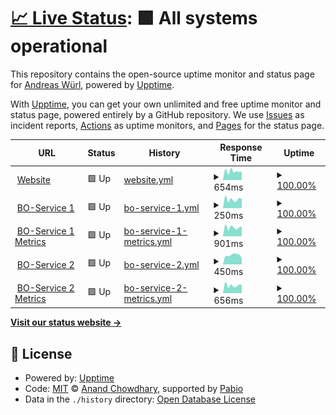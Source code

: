 # [📈 Live Status](https://wuan.github.io/bo-upptime/): <!--live status--> **🟩 All systems operational**

This repository contains the open-source uptime monitor and status page for [Andreas Würl](https://wuerl.net), powered by [Upptime](https://github.com/upptime/upptime).

With [Upptime](https://upptime.js.org), you can get your own unlimited and free uptime monitor and status page, powered entirely by a GitHub repository. We use [Issues](https://github.com/wuan/upptime/issues) as incident reports, [Actions](https://github.com/wuan/upptime/actions) as uptime monitors, and [Pages](https://wuan.github.io/bo-upptime/) for the status page.

<!--start: status pages-->
<!-- This summary is generated by Upptime (https://github.com/upptime/upptime) -->
<!-- Do not edit this manually, your changes will be overwritten -->
<!-- prettier-ignore -->
| URL | Status | History | Response Time | Uptime |
| --- | ------ | ------- | ------------- | ------ |
| <img alt="" src="https://icons.duckduckgo.com/ip3/blitzortung.tryb.de.ico" height="13"> [Website](https://blitzortung.tryb.de) | 🟩 Up | [website.yml](https://github.com/wuan/bo-upptime/commits/HEAD/history/website.yml) | <details><summary><img alt="Response time graph" src="./graphs/website/response-time-week.png" height="20"> 654ms</summary><br><a href="https://wuan.github.io/bo-upptime/history/website"><img alt="Response time 661" src="https://img.shields.io/endpoint?url=https%3A%2F%2Fraw.githubusercontent.com%2Fwuan%2Fbo-upptime%2FHEAD%2Fapi%2Fwebsite%2Fresponse-time.json"></a><br><a href="https://wuan.github.io/bo-upptime/history/website"><img alt="24-hour response time 672" src="https://img.shields.io/endpoint?url=https%3A%2F%2Fraw.githubusercontent.com%2Fwuan%2Fbo-upptime%2FHEAD%2Fapi%2Fwebsite%2Fresponse-time-day.json"></a><br><a href="https://wuan.github.io/bo-upptime/history/website"><img alt="7-day response time 654" src="https://img.shields.io/endpoint?url=https%3A%2F%2Fraw.githubusercontent.com%2Fwuan%2Fbo-upptime%2FHEAD%2Fapi%2Fwebsite%2Fresponse-time-week.json"></a><br><a href="https://wuan.github.io/bo-upptime/history/website"><img alt="30-day response time 662" src="https://img.shields.io/endpoint?url=https%3A%2F%2Fraw.githubusercontent.com%2Fwuan%2Fbo-upptime%2FHEAD%2Fapi%2Fwebsite%2Fresponse-time-month.json"></a><br><a href="https://wuan.github.io/bo-upptime/history/website"><img alt="1-year response time 661" src="https://img.shields.io/endpoint?url=https%3A%2F%2Fraw.githubusercontent.com%2Fwuan%2Fbo-upptime%2FHEAD%2Fapi%2Fwebsite%2Fresponse-time-year.json"></a></details> | <details><summary><a href="https://wuan.github.io/bo-upptime/history/website">100.00%</a></summary><a href="https://wuan.github.io/bo-upptime/history/website"><img alt="All-time uptime 100.00%" src="https://img.shields.io/endpoint?url=https%3A%2F%2Fraw.githubusercontent.com%2Fwuan%2Fbo-upptime%2FHEAD%2Fapi%2Fwebsite%2Fuptime.json"></a><br><a href="https://wuan.github.io/bo-upptime/history/website"><img alt="24-hour uptime 100.00%" src="https://img.shields.io/endpoint?url=https%3A%2F%2Fraw.githubusercontent.com%2Fwuan%2Fbo-upptime%2FHEAD%2Fapi%2Fwebsite%2Fuptime-day.json"></a><br><a href="https://wuan.github.io/bo-upptime/history/website"><img alt="7-day uptime 100.00%" src="https://img.shields.io/endpoint?url=https%3A%2F%2Fraw.githubusercontent.com%2Fwuan%2Fbo-upptime%2FHEAD%2Fapi%2Fwebsite%2Fuptime-week.json"></a><br><a href="https://wuan.github.io/bo-upptime/history/website"><img alt="30-day uptime 100.00%" src="https://img.shields.io/endpoint?url=https%3A%2F%2Fraw.githubusercontent.com%2Fwuan%2Fbo-upptime%2FHEAD%2Fapi%2Fwebsite%2Fuptime-month.json"></a><br><a href="https://wuan.github.io/bo-upptime/history/website"><img alt="1-year uptime 100.00%" src="https://img.shields.io/endpoint?url=https%3A%2F%2Fraw.githubusercontent.com%2Fwuan%2Fbo-upptime%2FHEAD%2Fapi%2Fwebsite%2Fuptime-year.json"></a></details>
| <img alt="" src="https://icons.duckduckgo.com/ip3/tryb.de.ico" height="13"> [BO-Service 1](http://tryb.de) | 🟩 Up | [bo-service-1.yml](https://github.com/wuan/bo-upptime/commits/HEAD/history/bo-service-1.yml) | <details><summary><img alt="Response time graph" src="./graphs/bo-service-1/response-time-week.png" height="20"> 250ms</summary><br><a href="https://wuan.github.io/bo-upptime/history/bo-service-1"><img alt="Response time 239" src="https://img.shields.io/endpoint?url=https%3A%2F%2Fraw.githubusercontent.com%2Fwuan%2Fbo-upptime%2FHEAD%2Fapi%2Fbo-service-1%2Fresponse-time.json"></a><br><a href="https://wuan.github.io/bo-upptime/history/bo-service-1"><img alt="24-hour response time 213" src="https://img.shields.io/endpoint?url=https%3A%2F%2Fraw.githubusercontent.com%2Fwuan%2Fbo-upptime%2FHEAD%2Fapi%2Fbo-service-1%2Fresponse-time-day.json"></a><br><a href="https://wuan.github.io/bo-upptime/history/bo-service-1"><img alt="7-day response time 250" src="https://img.shields.io/endpoint?url=https%3A%2F%2Fraw.githubusercontent.com%2Fwuan%2Fbo-upptime%2FHEAD%2Fapi%2Fbo-service-1%2Fresponse-time-week.json"></a><br><a href="https://wuan.github.io/bo-upptime/history/bo-service-1"><img alt="30-day response time 241" src="https://img.shields.io/endpoint?url=https%3A%2F%2Fraw.githubusercontent.com%2Fwuan%2Fbo-upptime%2FHEAD%2Fapi%2Fbo-service-1%2Fresponse-time-month.json"></a><br><a href="https://wuan.github.io/bo-upptime/history/bo-service-1"><img alt="1-year response time 239" src="https://img.shields.io/endpoint?url=https%3A%2F%2Fraw.githubusercontent.com%2Fwuan%2Fbo-upptime%2FHEAD%2Fapi%2Fbo-service-1%2Fresponse-time-year.json"></a></details> | <details><summary><a href="https://wuan.github.io/bo-upptime/history/bo-service-1">100.00%</a></summary><a href="https://wuan.github.io/bo-upptime/history/bo-service-1"><img alt="All-time uptime 99.92%" src="https://img.shields.io/endpoint?url=https%3A%2F%2Fraw.githubusercontent.com%2Fwuan%2Fbo-upptime%2FHEAD%2Fapi%2Fbo-service-1%2Fuptime.json"></a><br><a href="https://wuan.github.io/bo-upptime/history/bo-service-1"><img alt="24-hour uptime 100.00%" src="https://img.shields.io/endpoint?url=https%3A%2F%2Fraw.githubusercontent.com%2Fwuan%2Fbo-upptime%2FHEAD%2Fapi%2Fbo-service-1%2Fuptime-day.json"></a><br><a href="https://wuan.github.io/bo-upptime/history/bo-service-1"><img alt="7-day uptime 100.00%" src="https://img.shields.io/endpoint?url=https%3A%2F%2Fraw.githubusercontent.com%2Fwuan%2Fbo-upptime%2FHEAD%2Fapi%2Fbo-service-1%2Fuptime-week.json"></a><br><a href="https://wuan.github.io/bo-upptime/history/bo-service-1"><img alt="30-day uptime 100.00%" src="https://img.shields.io/endpoint?url=https%3A%2F%2Fraw.githubusercontent.com%2Fwuan%2Fbo-upptime%2FHEAD%2Fapi%2Fbo-service-1%2Fuptime-month.json"></a><br><a href="https://wuan.github.io/bo-upptime/history/bo-service-1"><img alt="1-year uptime 99.92%" src="https://img.shields.io/endpoint?url=https%3A%2F%2Fraw.githubusercontent.com%2Fwuan%2Fbo-upptime%2FHEAD%2Fapi%2Fbo-service-1%2Fuptime-year.json"></a></details>
| <img alt="" src="https://icons.duckduckgo.com/ip3/metrics.tryb.de.ico" height="13"> [BO-Service 1 Metrics](https://metrics.tryb.de) | 🟩 Up | [bo-service-1-metrics.yml](https://github.com/wuan/bo-upptime/commits/HEAD/history/bo-service-1-metrics.yml) | <details><summary><img alt="Response time graph" src="./graphs/bo-service-1-metrics/response-time-week.png" height="20"> 901ms</summary><br><a href="https://wuan.github.io/bo-upptime/history/bo-service-1-metrics"><img alt="Response time 888" src="https://img.shields.io/endpoint?url=https%3A%2F%2Fraw.githubusercontent.com%2Fwuan%2Fbo-upptime%2FHEAD%2Fapi%2Fbo-service-1-metrics%2Fresponse-time.json"></a><br><a href="https://wuan.github.io/bo-upptime/history/bo-service-1-metrics"><img alt="24-hour response time 785" src="https://img.shields.io/endpoint?url=https%3A%2F%2Fraw.githubusercontent.com%2Fwuan%2Fbo-upptime%2FHEAD%2Fapi%2Fbo-service-1-metrics%2Fresponse-time-day.json"></a><br><a href="https://wuan.github.io/bo-upptime/history/bo-service-1-metrics"><img alt="7-day response time 901" src="https://img.shields.io/endpoint?url=https%3A%2F%2Fraw.githubusercontent.com%2Fwuan%2Fbo-upptime%2FHEAD%2Fapi%2Fbo-service-1-metrics%2Fresponse-time-week.json"></a><br><a href="https://wuan.github.io/bo-upptime/history/bo-service-1-metrics"><img alt="30-day response time 915" src="https://img.shields.io/endpoint?url=https%3A%2F%2Fraw.githubusercontent.com%2Fwuan%2Fbo-upptime%2FHEAD%2Fapi%2Fbo-service-1-metrics%2Fresponse-time-month.json"></a><br><a href="https://wuan.github.io/bo-upptime/history/bo-service-1-metrics"><img alt="1-year response time 888" src="https://img.shields.io/endpoint?url=https%3A%2F%2Fraw.githubusercontent.com%2Fwuan%2Fbo-upptime%2FHEAD%2Fapi%2Fbo-service-1-metrics%2Fresponse-time-year.json"></a></details> | <details><summary><a href="https://wuan.github.io/bo-upptime/history/bo-service-1-metrics">100.00%</a></summary><a href="https://wuan.github.io/bo-upptime/history/bo-service-1-metrics"><img alt="All-time uptime 99.99%" src="https://img.shields.io/endpoint?url=https%3A%2F%2Fraw.githubusercontent.com%2Fwuan%2Fbo-upptime%2FHEAD%2Fapi%2Fbo-service-1-metrics%2Fuptime.json"></a><br><a href="https://wuan.github.io/bo-upptime/history/bo-service-1-metrics"><img alt="24-hour uptime 100.00%" src="https://img.shields.io/endpoint?url=https%3A%2F%2Fraw.githubusercontent.com%2Fwuan%2Fbo-upptime%2FHEAD%2Fapi%2Fbo-service-1-metrics%2Fuptime-day.json"></a><br><a href="https://wuan.github.io/bo-upptime/history/bo-service-1-metrics"><img alt="7-day uptime 100.00%" src="https://img.shields.io/endpoint?url=https%3A%2F%2Fraw.githubusercontent.com%2Fwuan%2Fbo-upptime%2FHEAD%2Fapi%2Fbo-service-1-metrics%2Fuptime-week.json"></a><br><a href="https://wuan.github.io/bo-upptime/history/bo-service-1-metrics"><img alt="30-day uptime 100.00%" src="https://img.shields.io/endpoint?url=https%3A%2F%2Fraw.githubusercontent.com%2Fwuan%2Fbo-upptime%2FHEAD%2Fapi%2Fbo-service-1-metrics%2Fuptime-month.json"></a><br><a href="https://wuan.github.io/bo-upptime/history/bo-service-1-metrics"><img alt="1-year uptime 99.99%" src="https://img.shields.io/endpoint?url=https%3A%2F%2Fraw.githubusercontent.com%2Fwuan%2Fbo-upptime%2FHEAD%2Fapi%2Fbo-service-1-metrics%2Fuptime-year.json"></a></details>
| <img alt="" src="https://icons.duckduckgo.com/ip3/raijin.tryb.de.ico" height="13"> [BO-Service 2](http://raijin.tryb.de) | 🟩 Up | [bo-service-2.yml](https://github.com/wuan/bo-upptime/commits/HEAD/history/bo-service-2.yml) | <details><summary><img alt="Response time graph" src="./graphs/bo-service-2/response-time-week.png" height="20"> 450ms</summary><br><a href="https://wuan.github.io/bo-upptime/history/bo-service-2"><img alt="Response time 487" src="https://img.shields.io/endpoint?url=https%3A%2F%2Fraw.githubusercontent.com%2Fwuan%2Fbo-upptime%2FHEAD%2Fapi%2Fbo-service-2%2Fresponse-time.json"></a><br><a href="https://wuan.github.io/bo-upptime/history/bo-service-2"><img alt="24-hour response time 549" src="https://img.shields.io/endpoint?url=https%3A%2F%2Fraw.githubusercontent.com%2Fwuan%2Fbo-upptime%2FHEAD%2Fapi%2Fbo-service-2%2Fresponse-time-day.json"></a><br><a href="https://wuan.github.io/bo-upptime/history/bo-service-2"><img alt="7-day response time 450" src="https://img.shields.io/endpoint?url=https%3A%2F%2Fraw.githubusercontent.com%2Fwuan%2Fbo-upptime%2FHEAD%2Fapi%2Fbo-service-2%2Fresponse-time-week.json"></a><br><a href="https://wuan.github.io/bo-upptime/history/bo-service-2"><img alt="30-day response time 592" src="https://img.shields.io/endpoint?url=https%3A%2F%2Fraw.githubusercontent.com%2Fwuan%2Fbo-upptime%2FHEAD%2Fapi%2Fbo-service-2%2Fresponse-time-month.json"></a><br><a href="https://wuan.github.io/bo-upptime/history/bo-service-2"><img alt="1-year response time 487" src="https://img.shields.io/endpoint?url=https%3A%2F%2Fraw.githubusercontent.com%2Fwuan%2Fbo-upptime%2FHEAD%2Fapi%2Fbo-service-2%2Fresponse-time-year.json"></a></details> | <details><summary><a href="https://wuan.github.io/bo-upptime/history/bo-service-2">100.00%</a></summary><a href="https://wuan.github.io/bo-upptime/history/bo-service-2"><img alt="All-time uptime 99.79%" src="https://img.shields.io/endpoint?url=https%3A%2F%2Fraw.githubusercontent.com%2Fwuan%2Fbo-upptime%2FHEAD%2Fapi%2Fbo-service-2%2Fuptime.json"></a><br><a href="https://wuan.github.io/bo-upptime/history/bo-service-2"><img alt="24-hour uptime 100.00%" src="https://img.shields.io/endpoint?url=https%3A%2F%2Fraw.githubusercontent.com%2Fwuan%2Fbo-upptime%2FHEAD%2Fapi%2Fbo-service-2%2Fuptime-day.json"></a><br><a href="https://wuan.github.io/bo-upptime/history/bo-service-2"><img alt="7-day uptime 100.00%" src="https://img.shields.io/endpoint?url=https%3A%2F%2Fraw.githubusercontent.com%2Fwuan%2Fbo-upptime%2FHEAD%2Fapi%2Fbo-service-2%2Fuptime-week.json"></a><br><a href="https://wuan.github.io/bo-upptime/history/bo-service-2"><img alt="30-day uptime 100.00%" src="https://img.shields.io/endpoint?url=https%3A%2F%2Fraw.githubusercontent.com%2Fwuan%2Fbo-upptime%2FHEAD%2Fapi%2Fbo-service-2%2Fuptime-month.json"></a><br><a href="https://wuan.github.io/bo-upptime/history/bo-service-2"><img alt="1-year uptime 99.79%" src="https://img.shields.io/endpoint?url=https%3A%2F%2Fraw.githubusercontent.com%2Fwuan%2Fbo-upptime%2FHEAD%2Fapi%2Fbo-service-2%2Fuptime-year.json"></a></details>
| <img alt="" src="https://icons.duckduckgo.com/ip3/raijin.tryb.de.ico" height="13"> [BO-Service 2 Metrics](https://raijin.tryb.de) | 🟩 Up | [bo-service-2-metrics.yml](https://github.com/wuan/bo-upptime/commits/HEAD/history/bo-service-2-metrics.yml) | <details><summary><img alt="Response time graph" src="./graphs/bo-service-2-metrics/response-time-week.png" height="20"> 656ms</summary><br><a href="https://wuan.github.io/bo-upptime/history/bo-service-2-metrics"><img alt="Response time 634" src="https://img.shields.io/endpoint?url=https%3A%2F%2Fraw.githubusercontent.com%2Fwuan%2Fbo-upptime%2FHEAD%2Fapi%2Fbo-service-2-metrics%2Fresponse-time.json"></a><br><a href="https://wuan.github.io/bo-upptime/history/bo-service-2-metrics"><img alt="24-hour response time 567" src="https://img.shields.io/endpoint?url=https%3A%2F%2Fraw.githubusercontent.com%2Fwuan%2Fbo-upptime%2FHEAD%2Fapi%2Fbo-service-2-metrics%2Fresponse-time-day.json"></a><br><a href="https://wuan.github.io/bo-upptime/history/bo-service-2-metrics"><img alt="7-day response time 656" src="https://img.shields.io/endpoint?url=https%3A%2F%2Fraw.githubusercontent.com%2Fwuan%2Fbo-upptime%2FHEAD%2Fapi%2Fbo-service-2-metrics%2Fresponse-time-week.json"></a><br><a href="https://wuan.github.io/bo-upptime/history/bo-service-2-metrics"><img alt="30-day response time 648" src="https://img.shields.io/endpoint?url=https%3A%2F%2Fraw.githubusercontent.com%2Fwuan%2Fbo-upptime%2FHEAD%2Fapi%2Fbo-service-2-metrics%2Fresponse-time-month.json"></a><br><a href="https://wuan.github.io/bo-upptime/history/bo-service-2-metrics"><img alt="1-year response time 634" src="https://img.shields.io/endpoint?url=https%3A%2F%2Fraw.githubusercontent.com%2Fwuan%2Fbo-upptime%2FHEAD%2Fapi%2Fbo-service-2-metrics%2Fresponse-time-year.json"></a></details> | <details><summary><a href="https://wuan.github.io/bo-upptime/history/bo-service-2-metrics">100.00%</a></summary><a href="https://wuan.github.io/bo-upptime/history/bo-service-2-metrics"><img alt="All-time uptime 99.73%" src="https://img.shields.io/endpoint?url=https%3A%2F%2Fraw.githubusercontent.com%2Fwuan%2Fbo-upptime%2FHEAD%2Fapi%2Fbo-service-2-metrics%2Fuptime.json"></a><br><a href="https://wuan.github.io/bo-upptime/history/bo-service-2-metrics"><img alt="24-hour uptime 100.00%" src="https://img.shields.io/endpoint?url=https%3A%2F%2Fraw.githubusercontent.com%2Fwuan%2Fbo-upptime%2FHEAD%2Fapi%2Fbo-service-2-metrics%2Fuptime-day.json"></a><br><a href="https://wuan.github.io/bo-upptime/history/bo-service-2-metrics"><img alt="7-day uptime 100.00%" src="https://img.shields.io/endpoint?url=https%3A%2F%2Fraw.githubusercontent.com%2Fwuan%2Fbo-upptime%2FHEAD%2Fapi%2Fbo-service-2-metrics%2Fuptime-week.json"></a><br><a href="https://wuan.github.io/bo-upptime/history/bo-service-2-metrics"><img alt="30-day uptime 100.00%" src="https://img.shields.io/endpoint?url=https%3A%2F%2Fraw.githubusercontent.com%2Fwuan%2Fbo-upptime%2FHEAD%2Fapi%2Fbo-service-2-metrics%2Fuptime-month.json"></a><br><a href="https://wuan.github.io/bo-upptime/history/bo-service-2-metrics"><img alt="1-year uptime 99.73%" src="https://img.shields.io/endpoint?url=https%3A%2F%2Fraw.githubusercontent.com%2Fwuan%2Fbo-upptime%2FHEAD%2Fapi%2Fbo-service-2-metrics%2Fuptime-year.json"></a></details>

<!--end: status pages-->

[**Visit our status website →**](https://wuan.github.io/bo-upptime/)

## 📄 License

- Powered by: [Upptime](https://github.com/upptime/upptime)
- Code: [MIT](./LICENSE) © [Anand Chowdhary](https://anandchowdhary.com), supported by [Pabio](https://pabio.com)
- Data in the `./history` directory: [Open Database License](https://opendatacommons.org/licenses/odbl/1-0/)
